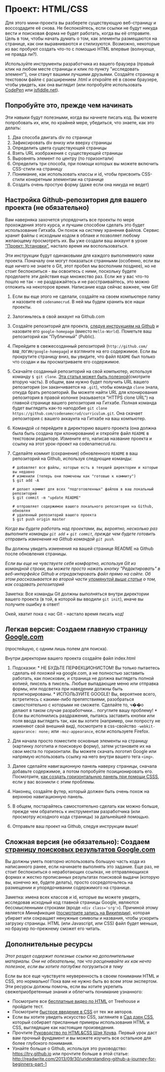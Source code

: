 # Проект: HTML/CSS

Для этого мини-проекта вы разберете существующую веб-страницу и воссоздадите её снова. Не беспокойтесь, если ссылки не будут никуда вести и поисковая форма не будет работать, когда вы её отправите. Цель в том, чтобы начать думать о том, как элементы размещаются на странице, как они выравниваются и стилизуются. Возможно, некоторые из вас пробуют создать что-то с помощью HTML впервые (волнующе, не правда ли?).

Используйте инструменты разработчика из вашего браузера (правый клик на любом месте страницы и клик по пункту "исследовать элемент"), они станут вашими лучшими друзьями. Создайте страницу в текстовом файле с расширением .html и откройте её в своем браузере, чтобы увидеть, как она выглядит (или попробуйте использовать [CodePen](http://codepen.io/pen/) или [jsfiddle.net](http://www.jsfiddle.net)).

## Попробуйте это, прежде чем начинать

Эти навыки будут полезными, когда вы начнете писать код. Вы можете попробовать их, или, по крайней мере, убедиться, что знаете, как это делать:

1. Два способа двигать div по странице
1. Зафиксировать div внизу или вверху страницы
1. Определить цвета существующей страницы
1. Взять URL изображения с существующей страницы
1. Выровнять элемент по центру (по горизонтали)
1. Определить три способа, при помощи которых вы можете включить CSS-стили на страницу
1. Понимание, как использовать классы и id, чтобы присвоить CSS-стили конкретным элементам на странице
1. Создать очень простую форму (даже если она никуда не ведет)

## Настройка Github-репозитория для вашего проекта (не обязательно)

Вам наверняка захочется упорядочить все проекты по мере прохождения этого курса, и лучшим способом сделать это будет использование Гитхаба. Он похож на систему хранения файлов. Сервис хранит файлы с исходным кодом в облаке и позволяет любому желающему просмотреть их. Вы уже создали ваш аккаунт в уроке ["Проект: Установки"](/basics-of-web-development/project-installations), настало время им воспользоваться.

Эти инструкции будут одинаковыми для каждого выполняемого нами проекта. Поначалу они могут показаться странными (особенно, если вы еще ничего не знаете о Git, этот пробел мы восполним позднее), но не стоит беспокоиться - вы освоитесь с ними, поскольку будете проделаете эти действия еще множество раз. Если же у вас что-то пошло не так - не раздражайтесь и не расстраивайтесь, это можно отложить на некоторое время. Написание кода сейчас важнее, чем Git!



1. Если вы еще этого не сделали, создайте на своем компьютере папку и назовите её `codenamecrud`. В ней мы будем хранить все наши проекты.
2. Залогиньтесь в свой аккаунт на Github.com
3. Создайте репозиторий для проекта, [следуя инструкциям на Github](https://help.github.com/articles/create-a-repo) и назовите его `google-homepage` (вместо `Hello-World`). Пометьте ваш репозиторий как "Публичный" (Public).
4. Перейдите в свежесозданный репозиторий (`http://github.com/ВАШ_ЛОГИН/google-homepage`) и взгляните на его содержимое. Если вы прокрутите страницу вниз, вы увидите, что файл `README` был только что создан и вы просматриваете его содержимое.
5. Скачайте созданный репозиторий на свой компьютер, используя команду `$ git clone`. [Эта статья может быть полезной](http://git-scm.com/book/en/Git-Basics-Getting-a-Git-Repository)(смотрите вторую часть). В общем, вам нужно будет получить URL вашего репозитория (он заканчивается на `.git`), чтобы команда `clone` знала, откуда брать репозиторий. Вы можете найти URL для клонирования репозитория в правой колонке (называется "HTTPS clone URL") на главной странице вашего репозитория на Гитхабе. Полная команда будет выглядеть как-то наподобие `git clone https://github.com/codenamecrud/curriculum.git`. Она скачает репозитория с вашего аккаунта на Гитхабе на ваш компьютер.
6. Командой `cd` перейдите в директорию вашего проекта (она должна была быть создана при клонировании) и откройте файл `README` в текстовом редакторе. Измените его, написав название проекта и ссылку на этот урок-проект на codenamecrud.ru.
6. Сделайте коммит (сохранение) обновленного `README` в ваш репозиторий на Github, используя следующие команды:

    ```language-bash
    # добавляет все файлы, которые есть в текущей директории и которые вы недавно
    # изменили (теперь они помечены как "готовые к коммиту")
    $ git add -A

    # делает коммит для всех "подготовленных" файлов в ваш локальный репозиторий
    $ git commit -m "update README"

    # отправляет содержимое вашего локального репозитория на Github, обновляя
    # удаленный репозиторий вашего проекта
    $ git push origin master
    ```

*Когда вы будете работать над проектами, вы, вероятно, несколько раз выполните команды `git add` + `git commit`, прежде чем будете готовить отправить изменения на Github командой `git push`.*

Вы должны увидеть изменения на вашей странице README на Github после обновления страницы.

*Если вы еще не чувствуете себя комфортно, используя Git из командной строки, вы можете просто нажать кнопку "Редактировать" в веб-интерфейсе Github и отредактировать файл прямо на сайте. Об этом рассказывается во второй части [упомянутой выше статьи](https://help.github.com/articles/create-a-repo) о том, как создавать репозиторий*

Заметка: Все команды Git должны выполняться внутри директории вашего проекта (в той, в которой вы вводили `git init`), иначе вы получите ошибку в ответ!

Окей, хватит пока с нас Git - настало время писать код!

## Легкая версия: Создаем главную страницу [Google.com](http://www.google.com)
(простейшую, с одним лишь полем для поиска).


Внутри директории вашего проекта создайте файл index.html

  1. Подсказки:
    * НЕ БУДЬТЕ ПЕРФЕКЦИОНИСТОМ! Вы только пытаетесь сделать её *похожей* на google.com, а не полностью заставить работать, как поисковик, и страница не должна выглядеть полной копией, пиксель в пиксель. Любые выпадающие меню или отправка формы, или подсветка при наведении должны быть проигнорированы.
    * ИСПОЛЬЗУЙТЕ GOOGLE! Вы, вероятнее всего, встретитесь с какими-либо препятствиями, разобраться самостоятельно с которыми не сможете. Сделайте то, ч��о делают в таком случае разработчики... погуглите вашу проблему!
    * Если вы исполнились раздражения, пытаясь заставить кнопки или поля ввода выглядеть так, как вы хотите (например, они попросту не изменяют свой внешний вид), посмотрите в css-свойство `-webkit-appearance: none;` или `-moz-appearance`, если используете Firefox.
  2. Для начала просто поместите основные элементы на страницу (картинку логотипа и поисковую форму), затем установите их на свои места по горизонтали. Вы можете скачать логотип Google или напрямую использовать ссылку на него внутри вашего тега `<img>`.

  3. Далее сделайте навигационную панель наверху страницы, сначала добавьте содержимое, а потом попробуйте позиционировать его. Посмотрите, [как создать горизонтальную панель при помощи CSSS](http://www.w3schools.com/css/css_navbar.asp), если у вас возникли с этим проблемы.
  4. Наконец, создайте футер, который должен быть очень похож на верхнюю навигационную панель.
  5. В общем, постарайтесь самостоятельно сделать как можно больше, прежде чем обратитесь к инструментам разработчика (или просмотру исходного кода страницы) за дальнейшей помощью.
  6. Отправьте ваш проект на Github, следуя инструкции выше!

## Сложная версия (не обязательно): Создаем [страницу поисковых результатов Google.com](https://www.google.com/search?q=создать+эту+страницу)

Вы должны уметь повторно использовать большую часть кода из написанного ранее, если начинаете выполнять это задание. Еще раз, не стоит беспокоиться о неработающих ссылках, не отправляющихся формах и жестко прописанных результатах поисковой выдачи (которую вы, конечно же, будете делать), просто сосредоточьтесь на размещении и упорядочивании содержимого на странице.

Заметка: имена всех классов и id, которые вы можете увидеть, исследовав исходный код главной страницы Google, являются бессмысленными строками (вроде `<div class='srg'>`). Причиной этому является *Минификация* ([посмотрите запись на Википедии](http://en.wikipedia.org/wiki/Minification_(programming))), которая убирает или сокращает ненужные символы и названия, чтобы ускорить загрузку страницы. HTML (или Javascript, или CSS) файл будет меньше, но браузер по-прежнему сможет его читать.

## Дополнительные ресурсы

*Этот раздел содержит полезные ссылки на дополнительные материалы. Они не обязательны, так что расценивайте их как нечто полезное, если вы хотите поглубже погрузиться в тему*

Если вы все еще чувствуете неуверенность в своем понимании HTML и CSS, это нормально! Пока вам не нужно быть во всем этом экспертом. Эти ресурсы должны помочь, если вы хотите укрепить свежеприобретенные знания и облегчить понимание узнанного:


* Посмотрите все [бесплатные видео по HTML](http://teamtreehouse.com/library/websites/html/introduction) от Treehouse и пройдите тест.
* Посмотрите [быстрое введение в CSS](http://teamtreehouse.com/library/websites/build-a-simple-website/website-basics/introduction-to-css) от тех же авторов.
* Если вы хотите увидеть искусство CSS, загляните в [Сад дзен CSS](http://www.csszengarden.com/), который собирает присланные примеры использования HTML и CSS, выглядящие как настоящие произведения.
* Прочтите [Руководство по HTML&CSS Шэя Хоува](http://learn.shayhowe.com/html-css/terminology-syntax-intro). Первый урок даст вам прочный фундамент и вы можете изучить все остальное для более глубокого понимания.
* Узнайте больше о Github, используя это руководство: https://try.github.io или прочтите больше в этой статье: http://readwrite.com/2013/09/30/understanding-github-a-journey-for-beginners-part-1

